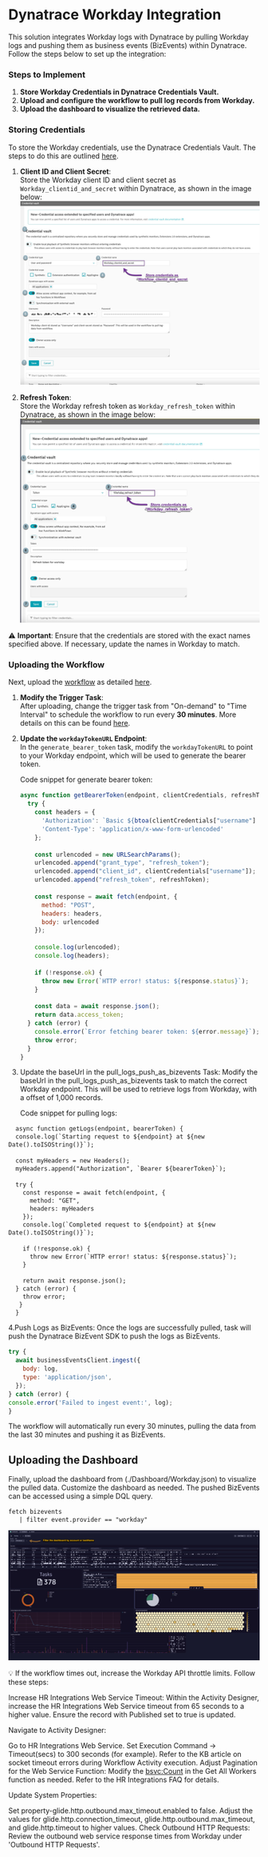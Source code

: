 # Dynatrace Workday Integration

This solution integrates Workday logs with Dynatrace by pulling Workday logs and pushing them as business events (BizEvents) within Dynatrace. Follow the steps below to set up the integration:

### Steps to Implement

1. **Store Workday Credentials in Dynatrace Credentials Vault.**
2. **Upload and configure the workflow to pull log records from Workday.**
3. **Upload the dashboard to visualize the retrieved data.**

### Storing Credentials

To store the Workday credentials, use the Dynatrace Credentials Vault. The steps to do this are outlined [here](https://docs.dynatrace.com/docs/shortlink/credential-vault#access-cv).

1. **Client ID and Client Secret**:  
   Store the Workday client ID and client secret as `Workday_clientid_and_secret` within Dynatrace, as shown in the image below:  
   ![Workday Client ID and Secret](./img/Credentials_workday_client_id_and_secret.jpg)

2. **Refresh Token**:  
   Store the Workday refresh token as `Workday_refresh_token` within Dynatrace, as shown in the image below:  
   ![Workday Refresh Token](./img/Credentials_workday_refresh_token.jpg)

⚠️ **Important**: Ensure that the credentials are stored with the exact names specified above. If necessary, update the names in Workday to match.

### Uploading the Workflow

Next, upload the [workflow](./workflow/wf_workday_workflow_00bf2742-fd39-41a3-baf6-c20e95a365dc.json) as detailed [here](https://docs.dynatrace.com/docs/shortlink/workflows-upload).

1. **Modify the Trigger Task**:  
   After uploading, change the trigger task from "On-demand" to "Time Interval" to schedule the workflow to run every **30 minutes**. More details on this can be found [here](https://docs.dynatrace.com/docs/shortlink/workflows-schedules#time-interval).

2. **Update the `workdayTokenURL` Endpoint**:  
   In the `generate_bearer_token` task, modify the `workdayTokenURL` to point to your Workday endpoint, which will be used to generate the bearer token.

   Code snippet for generate bearer token:  
   ```javascript
   async function getBearerToken(endpoint, clientCredentials, refreshToken) {
     try {
       const headers = {
         'Authorization': `Basic ${btoa(clientCredentials["username"] + ':' + clientCredentials["password"])}`,
         'Content-Type': 'application/x-www-form-urlencoded'      
       };

       const urlencoded = new URLSearchParams();
       urlencoded.append("grant_type", "refresh_token");
       urlencoded.append("client_id", clientCredentials["username"]);
       urlencoded.append("refresh_token", refreshToken);

       const response = await fetch(endpoint, {
         method: "POST",
         headers: headers,
         body: urlencoded
       });

       console.log(urlencoded);
       console.log(headers);
       
       if (!response.ok) {
         throw new Error(`HTTP error! status: ${response.status}`);
       }

       const data = await response.json();
       return data.access_token;
     } catch (error) {
       console.error(`Error fetching bearer token: ${error.message}`);
       throw error;
     }
   }
   ```
  4. Update the baseUrl in the pull_logs_push_as_bizevents Task:
     Modify the baseUrl in the pull_logs_push_as_bizevents task to match the correct Workday endpoint. This will be used to retrieve logs from Workday, with a offset of 1,000 records.

     Code snippet for pulling logs:
  ```
    async function getLogs(endpoint, bearerToken) {
    console.log(`Starting request to ${endpoint} at ${new Date().toISOString()}`);
  
    const myHeaders = new Headers();
    myHeaders.append("Authorization", `Bearer ${bearerToken}`);
    
    try {
      const response = await fetch(endpoint, {
        method: "GET",
        headers: myHeaders
      });
      console.log(`Completed request to ${endpoint} at ${new Date().toISOString()}`);
  
      if (!response.ok) {
        throw new Error(`HTTP error! status: ${response.status}`);
      }
      
      return await response.json();
    } catch (error) {
      throw error;
     }
    }
  ```
4.Push Logs as BizEvents:
  Once the logs are successfully pulled, task will push the Dynatrace BizEvent SDK to push the logs as BizEvents.
  ```javascript
  try {
    await businessEventsClient.ingest({
      body: log,
      type: 'application/json',
    });
  } catch (error) {
  console.error('Failed to ingest event:', log);
  }
```
The workflow will automatically run every 30 minutes, pulling the data from the last 30 minutes and pushing it as BizEvents.  

## Uploading the Dashboard
Finally, upload the dashboard from (./Dashboard/Workday.json) to visualize the pulled data. Customize the dashboard as needed. The pushed BizEvents can be accessed using a simple DQL query.  
```
fetch bizevents
   | filter event.provider == "workday"
```
![Dashboard](./img/Workday_dashboard.jpg)

💡 If the workflow times out, increase the Workday API throttle limits. Follow these steps:

Increase HR Integrations Web Service Timeout:
Within the Activity Designer, increase the HR Integrations Web Service timeout from 65 seconds to a higher value. Ensure the record with Published set to true is updated.

Navigate to Activity Designer:

Go to HR Integrations Web Service.
Set Execution Command -> Timeout(secs) to 300 seconds (for example). Refer to the KB article on socket timeout errors during Workflow Activity execution.
Adjust Pagination for the Web Service Function:
Modify the <bsvc:Count> in the Get All Workers function as needed. Refer to the HR Integrations FAQ for details.

Update System Properties:

Set property-glide.http.outbound.max_timeout.enabled to false.
Adjust the values for glide.http.connection_timeout, glide.http.outbound.max_timeout, and glide.http.timeout to higher values.
Check Outbound HTTP Requests: Review the outbound web service response times from Workday under 'Outbound HTTP Requests'.



   
